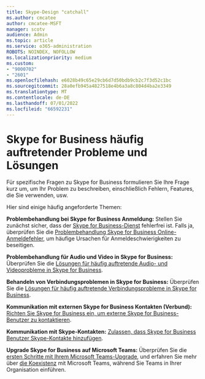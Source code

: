 ```yaml
---
title: Skype-Design "catchall"
ms.author: cmcatee
author: cmcatee-MSFT
manager: scotv
audience: Admin
ms.topic: article
ms.service: o365-administration
ROBOTS: NOINDEX, NOFOLLOW
ms.localizationpriority: medium
ms.custom:
- "9000702"
- "2601"
ms.openlocfilehash: e6028b49c65e29cb6d7d50bdb9cb2c7f3d52c1bc
ms.sourcegitcommit: 28a0efb945a4827518e4b6a3a8c804d4ba2e3349
ms.translationtype: MT
ms.contentlocale: de-DE
ms.lasthandoff: 07/01/2022
ms.locfileid: "66592231"
---
```

# <a name="skype-for-business-common-issues-and-resolutions"></a>Skype for Business häufig auftretender Probleme und Lösungen 

Für spezifische Fragen zu Skype for Business formulieren Sie Ihre Frage kurz um, um Ihr Problem zu beschreiben, einschließlich Fehlern, Features, die Sie verwenden, usw. 

Hier sind einige häufig angeforderte Themen:

**Problembehandlung bei Skype for Business Anmeldung:** Stellen Sie zunächst sicher, dass der [Skype for Business-Dienst](https://admin.microsoft.com/Adminportal/Home?source=applauncher#/servicehealth) fehlerfrei ist. Falls ja, überprüfen Sie die [Problembehandlung Skype for Business Online-Anmeldefehler](https://docs.microsoft.com/SkypeForBusiness/set-up-skype-for-business-online/troubleshooting-sign-in-errors-for-admins#check-for-common-causes-of-skype-for-business-online-sign-in-errors), um häufige Ursachen für Anmeldeschwierigkeiten zu beseitigen.
 
**Problembehandlung für Audio und Video in Skype for Business:** Überprüfen Sie die [Lösungen für häufig auftretende Audio- und Videoprobleme in Skype for Business](https://support.microsoft.com/office/troubleshoot-audio-and-video-in-skype-for-business-62777bc6-c52b-47ae-84ba-a8905c3b71dc). 

**Behandeln von Verbindungsproblemen in Skype for Business:** Überprüfen Sie die [Lösungen für häufig auftretende Verbindungsprobleme in Skype for Business](https://support.microsoft.com/office/troubleshoot-audio-and-video-in-skype-for-business-62777bc6-c52b-47ae-84ba-a8905c3b71dc).

**Kommunikation mit externen Skype for Business Kontakten (Verbund):** [Richten Sie Skype for Business ein, um externe Skype for Business-Benutzer zu kontaktieren](https://docs.microsoft.com/SkypeForBusiness/set-up-skype-for-business-online/allow-users-to-contact-external-skype-for-business-users).

**Kommunikation mit Skype-Kontakten:** [Zulassen, dass Skype for Business Benutzer Skype-Kontakte hinzufügen](https://docs.microsoft.com/SkypeForBusiness/set-up-skype-for-business-online/let-skype-for-business-users-add-skype-contacts).

**Upgrade Skype for Business auf Microsoft Teams:** Überprüfen Sie die [ersten Schritte mit Ihrem Microsoft Teams-Upgrade](https://docs.microsoft.com/microsoftteams/upgrade-start-here), und erfahren Sie mehr über [die Koexistenz](https://docs.microsoft.com/microsoftteams/coexistence-chat-calls-presence) mit Microsoft Teams, während Sie Teams in Ihrer Organisation einführen. 